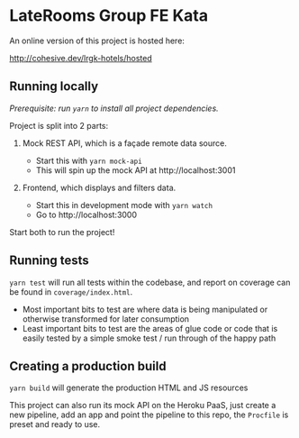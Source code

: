 # LateRooms Group FE Kata

An online version of this project is hosted here: 

http://cohesive.dev/lrgk-hotels/hosted

## Running locally

_Prerequisite: run `yarn` to install all project dependencies._

Project is split into 2 parts:

1. Mock REST API, which is a façade remote data source.
    - Start this with `yarn mock-api`
    - This will spin up the mock API at http://localhost:3001 
    
2. Frontend, which displays and filters data.
    - Start this in development mode with `yarn watch`
    - Go to http://localhost:3000

Start both to run the project!

## Running tests

`yarn test` will run all tests within the codebase, and report on coverage can be found in `coverage/index.html`.

- Most important bits to test are where data is being manipulated or otherwise transformed for later consumption
- Least important bits to test are the areas of glue code or code that is easily tested by a simple smoke test / run through of
the happy path

## Creating a production build

`yarn build` will generate the production HTML and JS resources

This project can also run its mock API on the Heroku PaaS, just create a new
pipeline, add an app and point the pipeline to this repo, the `Procfile` is
preset and ready to use. 